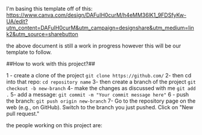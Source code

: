 I'm basing this template off of this: 
https://www.canva.com/design/DAFuIH0curM/h4eMM36lK1_9FDSfyKw-UA/edit?utm_content=DAFuIH0curM&utm_campaign=designshare&utm_medium=link2&utm_source=sharebutton

the above document is still a work in progress however this will be our template to follow.

##How to work with this project?##

1 - create a clone of the project 
`git clone https://github.com/`
2- then cd into that repo:
`cd repository name`
3- then create a branch of the project
`git checkout -b new-branch`
4- make the changes as discussed with me
`git add .`
5- add a message:
`git commit -m "Your commit message here"`
6 - push the branch:
`git push origin new-branch`
7- Go to the repository page on the web (e.g., on GitHub).
Switch to the branch you just pushed.
Click on "New pull request."

the people working on this project are:

